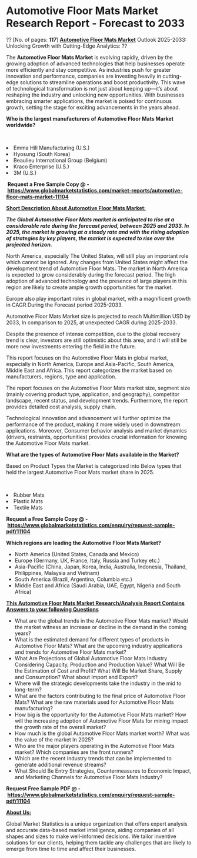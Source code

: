 <H1>Automotive Floor Mats Market Research Report - Forecast to 2033</H1><p>?? [No. of pages:&nbsp;<strong><em>117</em></strong>]&nbsp;<strong><a href="https://www.globalmarketstatistics.com/market-reports/automotive-floor-mats-market-11104">Automotive Floor Mats&nbsp;Market</a></strong>&nbsp;Outlook 2025-2033: Unlocking Growth with Cutting-Edge Analytics: ??</p><p>The <strong>Automotive Floor Mats Market</strong> is evolving rapidly, driven by the growing adoption of advanced technologies that help businesses operate more efficiently and stay competitive. As industries push for greater innovation and performance, companies are investing heavily in cutting-edge solutions to streamline operations and boost productivity. This wave of technological transformation is not just about keeping up&mdash;it&rsquo;s about reshaping the industry and unlocking new opportunities. With businesses embracing smarter applications, the market is poised for continuous growth, setting the stage for exciting advancements in the years ahead.</p><p><strong>Who is the largest manufacturers of Automotive Floor Mats Market worldwide?</strong></p><p>&nbsp;<li>Emma Hill Manufacturing (U.S.)<li> Hyosung (South Korea)<li> Beaulieu International Group (Belgium)<li> Kraco Enterprise (U.S.)<li> 3M (U.S.)</p><p>&nbsp;<strong>Request a Free Sample Copy @ -&nbsp;<a href="https://www.globalmarketstatistics.com/market-reports/automotive-floor-mats-market-11104">https://www.globalmarketstatistics.com/market-reports/automotive-floor-mats-market-11104</a></strong></p><p><strong><u>Short Description About Automotive Floor Mats Market:</u></strong></p><p><strong><em>The Global Automotive Floor Mats market is anticipated to rise at a considerable rate during the forecast period, between 2025 and 2033. In 2025, the market is growing at a steady rate and with the rising adoption of strategies by key players, the market is expected to rise over the projected horizon.</em></strong></p><p>North America, especially The United States, will still play an important role which cannot be ignored. Any changes from United States might affect the development trend of Automotive Floor Mats. The market in North America is expected to grow considerably during the forecast period. The high adoption of advanced technology and the presence of large players in this region are likely to create ample growth opportunities for the market.</p><p>Europe also play important roles in global market, with a magnificent growth in CAGR During the Forecast period 2025-2033.</p><p>Automotive Floor Mats Market size is projected to reach Multimillion USD by 2033, In comparison to 2025, at unexpected CAGR during 2025-2033.</p><p>Despite the presence of intense competition, due to the global recovery trend is clear, investors are still optimistic about this area, and it will still be more new investments entering the field in the future.</p><p>This report focuses on the Automotive Floor Mats in global market, especially in North America, Europe and Asia-Pacific, South America, Middle East and Africa. This report categorizes the market based on manufacturers, regions, type and application.</p><p>The report focuses on the Automotive Floor Mats market size, segment size (mainly covering product type, application, and geography), competitor landscape, recent status, and development trends. Furthermore, the report provides detailed cost analysis, supply chain.</p><p>Technological innovation and advancement will further optimize the performance of the product, making it more widely used in downstream applications. Moreover, Consumer behavior analysis and market dynamics (drivers, restraints, opportunities) provides crucial information for knowing the Automotive Floor Mats market.</p><p><strong>What are the types of Automotive Floor Mats available in the Market?</strong></p><p>Based on Product Types the Market is categorized into Below types that held the largest Automotive Floor Mats market share in 2025.</p><p>&nbsp;<li>Rubber Mats<li> Plastic Mats<li> Textile Mats&nbsp;</p><p><strong>Request a Free Sample Copy @ -&nbsp;<a href="https://www.globalmarketstatistics.com/enquiry/request-sample-pdf/11104">https://www.globalmarketstatistics.com/enquiry/request-sample-pdf/11104</a></strong></p><p><strong>Which regions are leading the Automotive Floor Mats Market?</strong></p><ul><li>North America (United States, Canada and Mexico)</li><li>Europe (Germany, UK, France, Italy, Russia and Turkey etc.)</li><li>Asia-Pacific (China, Japan, Korea, India, Australia, Indonesia, Thailand, Philippines, Malaysia and Vietnam)</li><li>South America (Brazil, Argentina, Columbia etc.)</li><li>Middle East and Africa (Saudi Arabia, UAE, Egypt, Nigeria and South Africa)</li></ul><p><strong><u>This Automotive Floor Mats Market Research/Analysis Report Contains Answers to your following Questions</u></strong></p><ul><li>What are the global trends in the Automotive Floor Mats market? Would the market witness an increase or decline in the demand in the coming years?</li><li>What is the estimated demand for different types of products in Automotive Floor Mats? What are the upcoming industry applications and trends for Automotive Floor Mats market?</li><li>What Are Projections of Global Automotive Floor Mats Industry Considering Capacity, Production and Production Value? What Will Be the Estimation of Cost and Profit? What Will Be Market Share, Supply and Consumption? What about Import and Export?</li><li>Where will the strategic developments take the industry in the mid to long-term?</li><li>What are the factors contributing to the final price of Automotive Floor Mats? What are the raw materials used for Automotive Floor Mats manufacturing?</li><li>How big is the opportunity for the Automotive Floor Mats market? How will the increasing adoption of Automotive Floor Mats for mining impact the growth rate of the overall market?</li><li>How much is the global Automotive Floor Mats market worth? What was the value of the market In 2025?</li><li>Who are the major players operating in the Automotive Floor Mats market? Which companies are the front runners?</li><li>Which are the recent industry trends that can be implemented to generate additional revenue streams?</li><li>What Should Be Entry Strategies, Countermeasures to Economic Impact, and Marketing Channels for Automotive Floor Mats Industry?</li></ul><p><strong>Request Free Sample PDF @ -&nbsp;<a href="https://www.globalmarketstatistics.com/enquiry/request-sample-pdf/11104">https://www.globalmarketstatistics.com/enquiry/request-sample-pdf/11104</a></strong></p><p><strong><u>About Us:</u></strong></p><p>Global Market Statistics&nbsp;is a unique organization that offers expert analysis and accurate data-based market intelligence, aiding companies of all shapes and sizes to make well-informed decisions. We tailor inventive solutions for our clients, helping them tackle any challenges that are likely to emerge from time to time and affect their businesses.</p>
